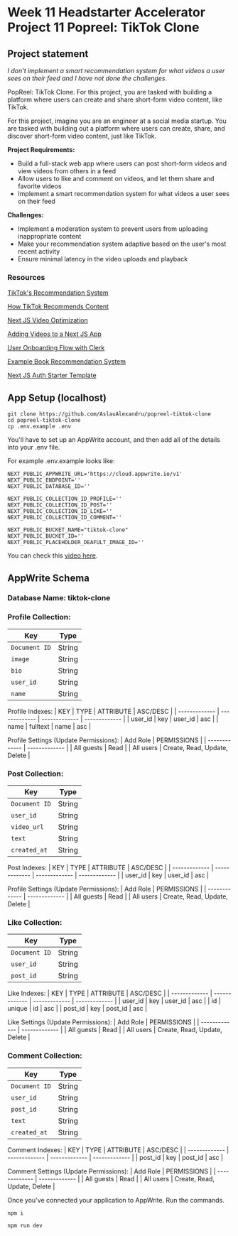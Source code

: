 # Week 11 Headstarter Accelerator Project 11 Popreel: TikTok Clone

## Project statement
*I don't implement a smart recommendation system for what videos a user sees on their feed and I have not done the challenges.*

PopReel: TikTok Clone.
For this project, you are tasked with building a platform where users can create and share short-form video content, like TikTok.


For this project, imagine you are an engineer at a social media startup. You are tasked with building out a platform where users can create, share, and discover short-form video content, just like TikTok.

**Project Requirements:**

- Build a full-stack web app where users can post short-form videos and view videos from others in a feed
- Allow users to like and comment on videos, and let them share and favorite videos
- Implement a smart recommendation system for what videos a user sees on their feed

**Challenges:**

- Implement a moderation system to prevent users from uploading inappropriate content
- Make your recommendation system adaptive based on the user's most recent activity
- Ensure minimal latency in the video uploads and playback



### Resources
[TikTok's Recommendation System](
https://arxiv.org/pdf/2209.07663)

[How TikTok Recommends Content](
https://support.tiktok.com/en/using-tiktok/exploring-videos/how-tiktok-recommends-content)

[Next JS Video Optimization](
https://nextjs.org/docs/app/building-your-application/optimizing/videos)

[Adding Videos to a Next JS App](
https://next-video.dev/)

[User Onboarding Flow with Clerk](
https://clerk.com/docs/references/nextjs/add-onboarding-flow)

[Example Book Recommendation System](
https://github.com/weaviate/BookRecs)

[Next JS Auth Starter Template](
https://github.com/clerk/nextjs-auth-starter-template)



## App Setup (localhost)

```
git clone https://github.com/AslauAlexandru/popreel-tiktok-clone
cd popreel-tiktok-clone
cp .env.example .env
```


You'll have to set up an AppWrite account, and then add all of the details into your .env file.

For example .env.example looks like:
```
NEXT_PUBLIC_APPWRITE_URL='https://cloud.appwrite.io/v1'
NEXT_PUBLIC_ENDPOINT=''
NEXT_PUBLIC_DATABASE_ID=''

NEXT_PUBLIC_COLLECTION_ID_PROFILE=''
NEXT_PUBLIC_COLLECTION_ID_POST=''
NEXT_PUBLIC_COLLECTION_ID_LIKE=''
NEXT_PUBLIC_COLLECTION_ID_COMMENT=''

NEXT_PUBLIC_BUCKET_NAME="tiktok-clone"
NEXT_PUBLIC_BUCKET_ID=''
NEXT_PUBLIC_PLACEHOLDER_DEAFULT_IMAGE_ID=''

```
You can check this [video here](https://www.youtube.com/watch?v=7zLyVzItZlQ).

## AppWrite Schema

### Database Name: tiktok-clone

### Profile Collection:
| Key | Type |
| --- | --- |
| `Document ID` | String |
| `image` | String |
| `bio` | String |
| `user_id` | String |
| `name` | String |

Profile Indexes:
| KEY           | TYPE          | ATTRIBUTE     | ASC/DESC      |
| ------------- | ------------- | ------------- | ------------- |
| user_id       | key           | user_id       | asc           |
| name          | fulltext      | name          | asc           |

Profile Settings (Update Permissions):
| Add Role      | PERMISSIONS   |
| ------------- | ------------- |
| All guests    | Read          |
| All users     | Create, Read, Update, Delete |

### Post Collection:
| Key | Type |
| --- | --- |
| `Document ID` | String |
| `user_id` | String |
| `video_url` | String |
| `text` | String |
| `created_at` | String |
    
Post Indexes:
| KEY           | TYPE          | ATTRIBUTE     | ASC/DESC      |
| ------------- | ------------- | ------------- | ------------- |
| user_id       | key           | user_id       | asc           |

Profile Settings (Update Permissions):
| Add Role      | PERMISSIONS   |
| ------------- | ------------- |
| All guests    | Read          |
| All users     | Create, Read, Update, Delete |

### Like Collection:
| Key | Type |
| --- | --- |
| `Document ID` | String |
| `user_id` | String |
| `post_id` | String |

Like Indexes: 
| KEY           | TYPE          | ATTRIBUTE     | ASC/DESC      |
| ------------- | ------------- | ------------- | ------------- |
| user_id       | key           | user_id       | asc           |
| id            | unique        | id            | asc           |
| post_id       | key           | post_id       | asc           |

Like Settings (Update Permissions):
| Add Role      | PERMISSIONS   |
| ------------- | ------------- |
| All guests    | Read          |
| All users     | Create, Read, Update, Delete |

### Comment Collection:
| Key | Type |
| --- | --- |
| `Document ID` | String |
| `user_id` | String |
| `post_id` | String |
| `text` | String |
| `created_at` | String |
    
Comment Indexes:
| KEY           | TYPE          | ATTRIBUTE     | ASC/DESC      |
| ------------- | ------------- | ------------- | ------------- |
| post_id       | key           | post_id       | asc           |

Comment Settings (Update Permissions):
| Add Role      | PERMISSIONS   |
| ------------- | ------------- |
| All guests    | Read          |
| All users     | Create, Read, Update, Delete |


Once you've connected your application to AppWrite. Run the commands.
    
```
npm i

npm run dev
```





